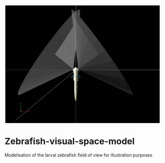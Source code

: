 <p align="center">
<img src="https://github.com/BadenLab/Zebrafish-visual-space-model/blob/master/Images/Full%20FoV%20hunting%20-%20Top%20view.png" width="500"/>


# Zebrafish-visual-space-model
Modelisation of the larval zebrafish field of view for illustration purposes
